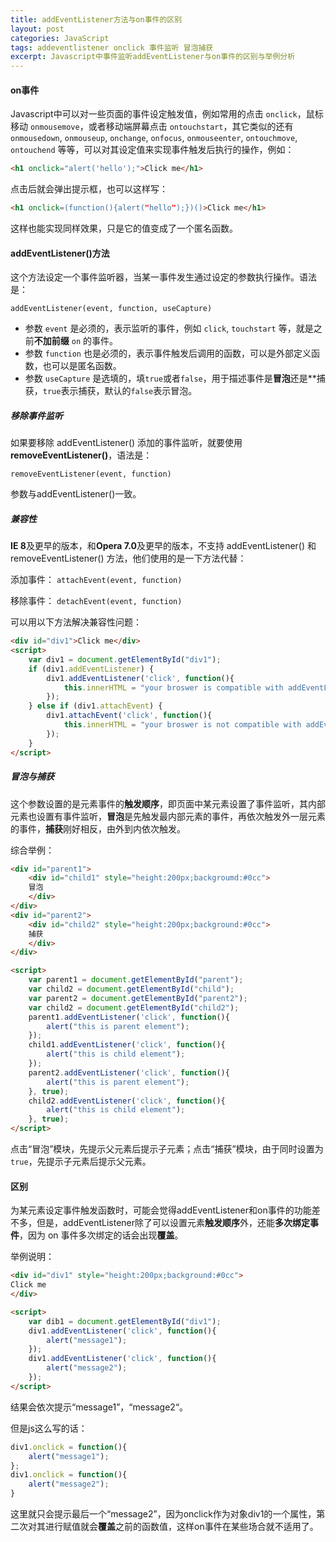 ```yaml
---
title: addEventListener方法与on事件的区别
layout: post
categories: JavaScript
tags: addeventlistener onclick 事件监听 冒泡捕获
excerpt: Javascript中事件监听addEventListener与on事件的区别与举例分析
---
```

#### on事件

Javascript中可以对一些页面的事件设定触发值，例如常用的点击 `onclick`，鼠标移动 `onmousemove`，或者移动端屏幕点击 `ontouchstart`，其它类似的还有 `onmousedown`, `onmouseup`, `onchange`, `onfocus`, `onmouseenter`, `ontouchmove`, `ontouchend` 等等，可以对其设定值来实现事件触发后执行的操作，例如：

``` html
<h1 onclick="alert('hello');">Click me</h1>
```

点击后就会弹出提示框，也可以这样写：

``` html
<h1 onclick=(function(){alert("hello");})()>Click me</h1>
```

这样也能实现同样效果，只是它的值变成了一个匿名函数。

#### addEventListener()方法

这个方法设定一个事件监听器，当某一事件发生通过设定的参数执行操作。语法是：

`addEventListener(event, function, useCapture)`

* 参数 `event` 是必须的，表示监听的事件，例如 `click`, `touchstart` 等，就是之前**不加前缀** `on` 的事件。
* 参数 `function` 也是必须的，表示事件触发后调用的函数，可以是外部定义函数，也可以是匿名函数。
* 参数 `useCapture` 是选填的，填`true`或者`false`，用于描述事件是**冒泡**还是**捕获，`true`表示捕获，默认的`false`表示冒泡。

##### 移除事件监听

如果要移除 addEventListener() 添加的事件监听，就要使用**removeEventListener()**，语法是：

`removeEventListener(event, function)`

参数与addEventListener()一致。

##### 兼容性

**IE 8**及更早的版本，和**Opera 7.0**及更早的版本，不支持 addEventListener() 和 removeEventListener() 方法，他们使用的是一下方法代替：

添加事件：
`attachEvent(event, function)`

移除事件：
`detachEvent(event, function)`

可以用以下方法解决兼容性问题：

``` html
<div id="div1">Click me</div>
<script>
	var div1 = document.getElementById("div1");
	if (div1.addEventListener) {
		div1.addEventListener('click', function(){
			this.innerHTML = "your broswer is compatible with addEventListener!";
		});
	} else if (div1.attachEvent) {
		div1.attachEvent('click', function(){
			this.innerHTML = "your broswer is not compatible with addEventListener!"
		});
	}
</script>
```

##### 冒泡与捕获

这个参数设置的是元素事件的**触发顺序**，即页面中某元素设置了事件监听，其内部元素也设置有事件监听，**冒泡**是先触发最内部元素的事件，再依次触发外一层元素的事件，**捕获**刚好相反，由外到内依次触发。

综合举例：

``` html
<div id="parent1">
	<div id="child1" style="height:200px;backgroumd:#0cc">
	冒泡
	</div>
</div>
<div id="parent2">
	<div id="child2" style="height:200px;background:#0cc">
	捕获
	</div>
</div>

<script>
	var parent1 = document.getElementById("parent");
	var child2 = document.getElementById("child");
	var parent2 = document.getElementById("parent2");
	var child2 = document.getElementById("child2");
	parent1.addEventListener('click', function(){
		alert("this is parent element");
	});
	child1.addEventListener('click', function(){
		alert("this is child element");
	});
	parent2.addEventListener('click', function(){
		alert("this is parent element");
	}, true);
	child2.addEventListener('click', function(){
		alert("this is child element");
	}, true);
</script>
```

点击“冒泡”模块，先提示父元素后提示子元素；点击“捕获”模块，由于同时设置为 `true`，先提示子元素后提示父元素。

#### 区别

为某元素设定事件触发函数时，可能会觉得addEventListener和on事件的功能差不多，但是，addEventListener除了可以设置元素**触发顺序**外，还能**多次绑定事件**，因为 on 事件多次绑定的话会出现**覆盖**。

举例说明：

``` html
<div id="div1" style="height:200px;background:#0cc">
Click me
</div>

<script>
	var dib1 = document.getElementById("div1");
	div1.addEventListener('click', function(){
		alert("message1");
	});
	div1.addEventListener('click', function(){
		alert("message2");
	});
</script>
```

结果会依次提示“message1”，“message2“。

但是js这么写的话：

``` js
div1.onclick = function(){
	alert("message1");
};
div1.onclick = function(){
	alert("message2");
}
```

这里就只会提示最后一个“message2”，因为onclick作为对象div1的一个属性，第二次对其进行赋值就会**覆盖**之前的函数值，这样on事件在某些场合就不适用了。